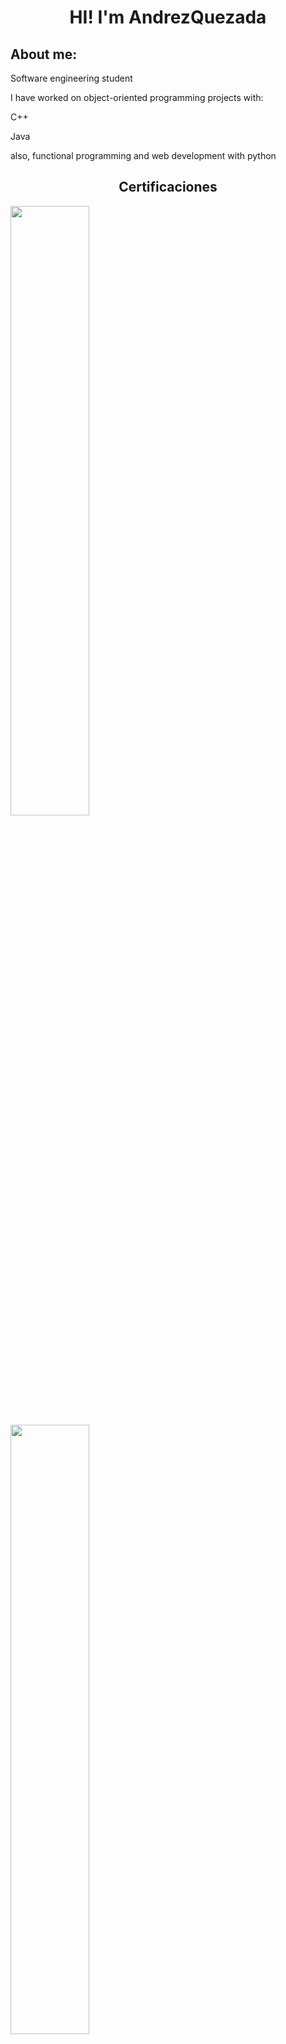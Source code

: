 <h1 align = "center">HI! I'm AndrezQuezada</h1>
<h2> About me: </h2>
<p>Software engineering student</p>
<p>I have worked on object-oriented programming projects with:</p>
<p>C++</p>
<p>Java</p>
<p>also, functional programming and web development with python</p>

<h2 align = "center">Certificaciones</h2>


  <img src="https://i.imgur.com/B0QU7yW.png" width="50%">
  <img src="https://i.imgur.com/Vs7akQt.png" width="50%">
  <img src="https://i.imgur.com/jenHO4x.png" width="50%">
